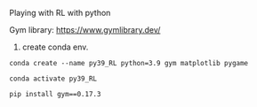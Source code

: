 Playing with RL with python

Gym library:
https://www.gymlibrary.dev/

1. create conda env.

`conda create --name py39_RL python=3.9 gym matplotlib pygame`

`conda activate py39_RL`

`pip install gym==0.17.3`
